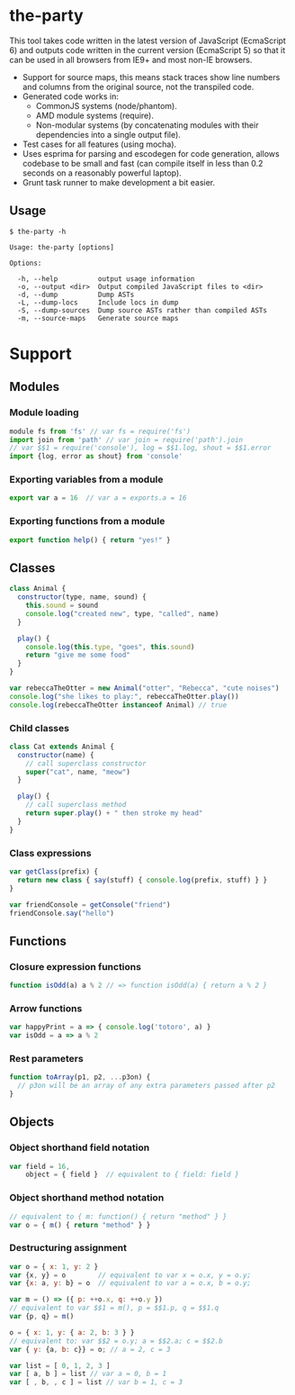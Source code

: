 # the-party

This tool takes code written in the latest version of JavaScript (EcmaScript 6) and outputs code written in the current version (EcmaScript 5) so that it can be used in all browsers from IE9+ and most non-IE browsers.

 * Support for source maps, this means stack traces show line numbers and columns from the original source, not the transpiled code.
 * Generated code works in:
   * CommonJS systems (node/phantom).
   * AMD module systems (require).
   * Non-modular systems (by concatenating modules with their dependencies into a single output file).
 * Test cases for all features (using mocha).
 * Uses esprima for parsing and escodegen for code generation, allows codebase to be small and fast (can compile itself in less than 0.2 seconds on a reasonably powerful laptop).
 * Grunt task runner to make development a bit easier.

## Usage
    $ the-party -h

    Usage: the-party [options]

    Options:

      -h, --help          output usage information
      -o, --output <dir>  Output compiled JavaScript files to <dir>
      -d, --dump          Dump ASTs
      -L, --dump-locs     Include locs in dump
      -S, --dump-sources  Dump source ASTs rather than compiled ASTs
      -m, --source-maps   Generate source maps

# Support

## Modules

### Module loading
```JavaScript
module fs from 'fs' // var fs = require('fs')
import join from 'path' // var join = require('path').join
// var $$1 = require('console'), log = $$1.log, shout = $$1.error
import {log, error as shout} from 'console'
```

### Exporting variables from a module
```JavaScript
export var a = 16  // var a = exports.a = 16
```

### Exporting functions from a module
```JavaScript
export function help() { return "yes!" }
```

## Classes
```JavaScript
class Animal {
  constructor(type, name, sound) {
    this.sound = sound
    console.log("created new", type, "called", name)
  }

  play() {
    console.log(this.type, "goes", this.sound)
    return "give me some food"
  }
}

var rebeccaTheOtter = new Animal("otter", "Rebecca", "cute noises")
console.log("she likes to play:", rebeccaTheOtter.play())
console.log(rebeccaTheOtter instanceof Animal) // true
```

### Child classes
```JavaScript
class Cat extends Animal {
  constructor(name) {
    // call superclass constructor
    super("cat", name, "meow")
  }

  play() {
    // call superclass method
    return super.play() + " then stroke my head"
  }
}

```

### Class expressions
```JavaScript
var getClass(prefix) {
  return new class { say(stuff) { console.log(prefix, stuff) } }
}

var friendConsole = getConsole("friend")
friendConsole.say("hello")
```

## Functions

### Closure expression functions
```JavaScript
function isOdd(a) a % 2 // => function isOdd(a) { return a % 2 }
```

### Arrow functions
```JavaScript
var happyPrint = a => { console.log('totoro', a) }
var isOdd = a => a % 2
```

### Rest parameters
```JavaScript
function toArray(p1, p2, ...p3on) {
  // p3on will be an array of any extra parameters passed after p2
}
```

## Objects

### Object shorthand field notation
```JavaScript
var field = 16,
    object = { field }  // equivalent to { field: field }
```

### Object shorthand method notation
```JavaScript
// equivalent to { m: function() { return "method" } }
var o = { m() { return "method" } }
```

### Destructuring assignment
```JavaScript
var o = { x: 1, y: 2 }
var {x, y} = o        // equivalent to var x = o.x, y = o.y;
var {x: a, y: b} = o  // equivalent to var a = o.x, b = o.y;

var m = () => ({ p: ++o.x, q: ++o.y })
// equivalent to var $$1 = m(), p = $$1.p, q = $$1.q
var {p, q} = m()

o = { x: 1, y: { a: 2, b: 3 } }
// equivalent to: var $$2 = o.y; a = $$2.a; c = $$2.b
var { y: {a, b: c}} = o; // a = 2, c = 3

var list = [ 0, 1, 2, 3 ]
var [ a, b ] = list // var a = 0, b = 1
var [ , b, , c ] = list // var b = 1, c = 3
```
